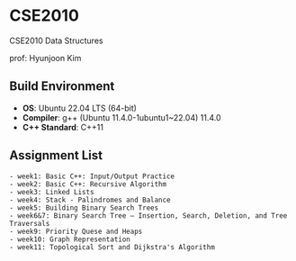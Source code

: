 # CSE2010
CSE2010 Data Structures

prof: Hyunjoon Kim

## Build Environment

- **OS**: Ubuntu 22.04 LTS (64-bit)
- **Compiler**: g++ (Ubuntu 11.4.0-1ubuntu1~22.04) 11.4.0
- **C++ Standard**: C++11

## Assignment List
    - week1: Basic C++: Input/Output Practice
    - week2: Basic C++: Recursive Algorithm
    - week3: Linked Lists
    - week4: Stack - Palindromes and Balance
    - week5: Building Binary Search Trees
    - week6&7: Binary Search Tree – Insertion, Search, Deletion, and Tree Traversals
    - week9: Priority Quese and Heaps
    - week10: Graph Representation
    - week11: Topological Sort and Dijkstra's Algorithm